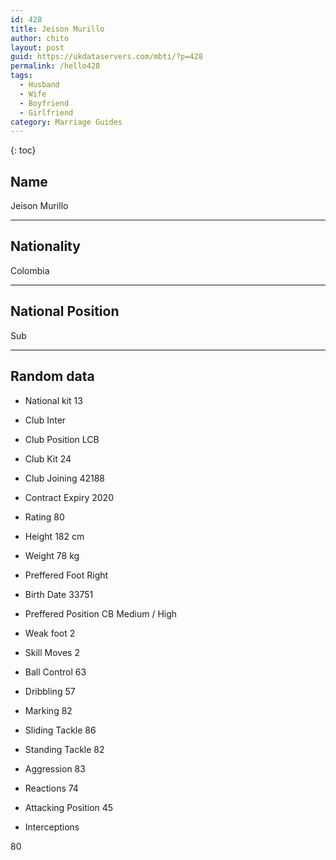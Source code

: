 ```yaml
---
id: 428
title: Jeison Murillo
author: chito
layout: post
guid: https://ukdataservers.com/mbti/?p=428
permalink: /hello428
tags:
  - Husband
  - Wife
  - Boyfriend
  - Girlfriend
category: Marriage Guides
---
```



{: toc}

## Name  
Jeison Murillo 

* * *

## Nationality  
Colombia 

* * *

## National Position  
Sub 

* * *

## Random data 

  * National kit 
13 

  * Club 
Inter 

  * Club Position 
LCB 

  * Club Kit 
24 

  * Club Joining 
42188 

  * Contract Expiry 
2020 

  * Rating 
80 

  * Height 
182 cm 

  * Weight 
78 kg 

  * Preffered Foot 
Right 

  * Birth Date 
33751 

  * Preffered Position 
CB Medium / High 

  * Weak foot 
2 

  * Skill Moves 
2 

  * Ball Control 
63 

  * Dribbling 
57 

  * Marking 
82 

  * Sliding Tackle 
86 

  * Standing Tackle 
82 

  * Aggression 
83 

  * Reactions 
74 

  * Attacking Position 
45 

  * Interceptions 

80